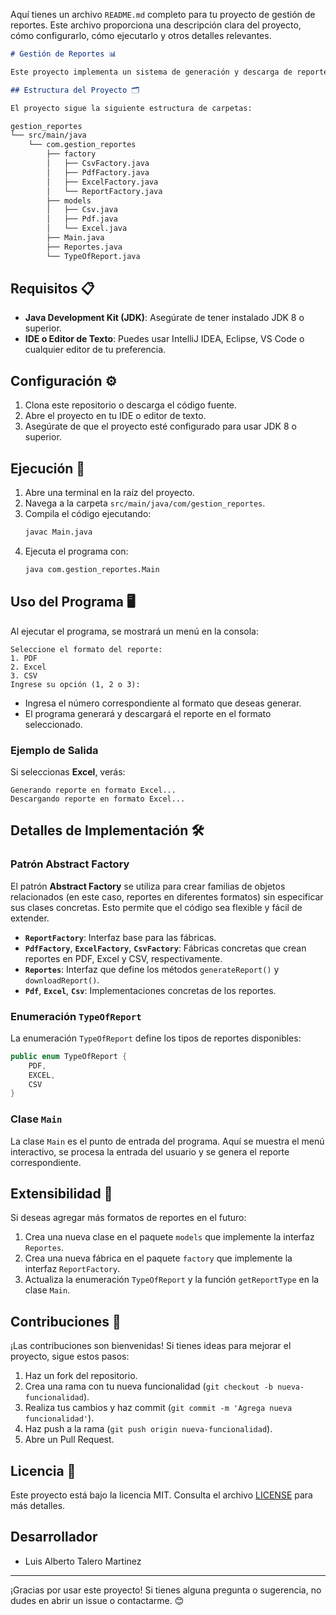 Aquí tienes un archivo `README.md` completo para tu proyecto de gestión de reportes. Este archivo proporciona una descripción clara del proyecto, cómo configurarlo, cómo ejecutarlo y otros detalles relevantes.

```markdown
# Gestión de Reportes 📊

Este proyecto implementa un sistema de generación y descarga de reportes en diferentes formatos (PDF, Excel, CSV) utilizando el patrón de diseño **Abstract Factory** en Java. El usuario puede seleccionar el formato deseado mediante un menú interactivo en la consola.

## Estructura del Proyecto 🗂️

El proyecto sigue la siguiente estructura de carpetas:

```
```bash
gestion_reportes
└── src/main/java
    └── com.gestion_reportes
        ├── factory
        │   ├── CsvFactory.java
        │   ├── PdfFactory.java
        │   ├── ExcelFactory.java
        │   └── ReportFactory.java
        ├── models
        │   ├── Csv.java
        │   ├── Pdf.java
        │   └── Excel.java
        ├── Main.java
        ├── Reportes.java
        └── TypeOfReport.java
```

## Requisitos 📋

- **Java Development Kit (JDK)**: Asegúrate de tener instalado JDK 8 o superior.
- **IDE o Editor de Texto**: Puedes usar IntelliJ IDEA, Eclipse, VS Code o cualquier editor de tu preferencia.

## Configuración ⚙️

1. Clona este repositorio o descarga el código fuente.
2. Abre el proyecto en tu IDE o editor de texto.
3. Asegúrate de que el proyecto esté configurado para usar JDK 8 o superior.

## Ejecución 🚀

1. Abre una terminal en la raíz del proyecto.
2. Navega a la carpeta `src/main/java/com/gestion_reportes`.
3. Compila el código ejecutando:
   ```bash
   javac Main.java
   ```
4. Ejecuta el programa con:
   ```bash
   java com.gestion_reportes.Main
   ```

## Uso del Programa 🖥️

Al ejecutar el programa, se mostrará un menú en la consola:

```
Seleccione el formato del reporte:
1. PDF
2. Excel
3. CSV
Ingrese su opción (1, 2 o 3):
```

- Ingresa el número correspondiente al formato que deseas generar.
- El programa generará y descargará el reporte en el formato seleccionado.

### Ejemplo de Salida

Si seleccionas **Excel**, verás:

```
Generando reporte en formato Excel...
Descargando reporte en formato Excel...
```

## Detalles de Implementación 🛠️

### Patrón Abstract Factory

El patrón **Abstract Factory** se utiliza para crear familias de objetos relacionados (en este caso, reportes en diferentes formatos) sin especificar sus clases concretas. Esto permite que el código sea flexible y fácil de extender.

- **`ReportFactory`**: Interfaz base para las fábricas.
- **`PdfFactory`**, **`ExcelFactory`**, **`CsvFactory`**: Fábricas concretas que crean reportes en PDF, Excel y CSV, respectivamente.
- **`Reportes`**: Interfaz que define los métodos `generateReport()` y `downloadReport()`.
- **`Pdf`**, **`Excel`**, **`Csv`**: Implementaciones concretas de los reportes.

### Enumeración `TypeOfReport`

La enumeración `TypeOfReport` define los tipos de reportes disponibles:

```java
public enum TypeOfReport {
    PDF,
    EXCEL,
    CSV
}
```

### Clase `Main`

La clase `Main` es el punto de entrada del programa. Aquí se muestra el menú interactivo, se procesa la entrada del usuario y se genera el reporte correspondiente.

## Extensibilidad 🌟

Si deseas agregar más formatos de reportes en el futuro:

1. Crea una nueva clase en el paquete `models` que implemente la interfaz `Reportes`.
2. Crea una nueva fábrica en el paquete `factory` que implemente la interfaz `ReportFactory`.
3. Actualiza la enumeración `TypeOfReport` y la función `getReportType` en la clase `Main`.

## Contribuciones 🤝

¡Las contribuciones son bienvenidas! Si tienes ideas para mejorar el proyecto, sigue estos pasos:

1. Haz un fork del repositorio.
2. Crea una rama con tu nueva funcionalidad (`git checkout -b nueva-funcionalidad`).
3. Realiza tus cambios y haz commit (`git commit -m 'Agrega nueva funcionalidad'`).
4. Haz push a la rama (`git push origin nueva-funcionalidad`).
5. Abre un Pull Request.

## Licencia 📄

Este proyecto está bajo la licencia MIT. Consulta el archivo [LICENSE](LICENSE) para más detalles.


## Desarrollador
- Luis Alberto Talero Martinez
---

¡Gracias por usar este proyecto! Si tienes alguna pregunta o sugerencia, no dudes en abrir un issue o contactarme. 😊
```
